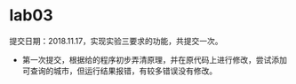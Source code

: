 # lab03
提交日期：2018.11.17，实现实验三要求的功能，共提交一次。

- 第一次提交，根据给的程序初步弄清原理，并在原代码上进行修改，尝试添加可查询的城市，但运行结果报错，有较多错误没有修改。
